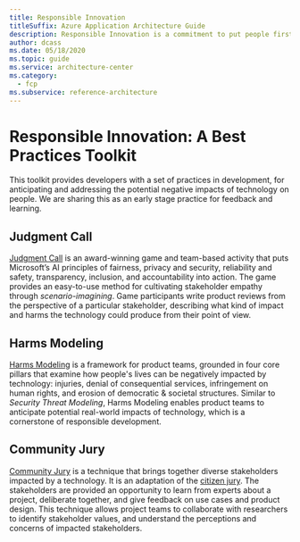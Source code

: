 ```yaml
---
title: Responsible Innovation
titleSuffix: Azure Application Architecture Guide
description: Responsible Innovation is a commitment to put people first in the development of technology by understanding the stakeholders and impact of your technology
author: dcass
ms.date: 05/18/2020
ms.topic: guide
ms.service: architecture-center
ms.category:
  - fcp
ms.subservice: reference-architecture
---
```


# Responsible Innovation: A Best Practices Toolkit

This toolkit provides developers with a set of practices in development, for anticipating and addressing the potential negative impacts of technology on people.  We are sharing this as an early stage practice for feedback and learning.

## Judgment Call

[Judgment Call](./judgmentcall.md) is an award-winning game and team-based activity that puts Microsoft’s AI principles of fairness, privacy and security, reliability and safety, transparency, inclusion, and accountability into action. The game provides an easy-to-use method for cultivating stakeholder empathy through *scenario-imagining*. Game participants write product reviews from the perspective of a particular stakeholder, describing what kind of impact and harms the technology could produce from their point of view.

## Harms Modeling

[Harms Modeling](./harms-modeling/index.md) is a framework for product teams, grounded in four core pillars that examine how people's lives can be negatively impacted by technology: injuries, denial of consequential services, infringement on human rights, and erosion of democratic & societal structures. Similar to *Security Threat Modeling*, Harms Modeling enables product teams to anticipate potential real-world impacts of technology, which is a cornerstone of responsible development.

## Community Jury

[Community Jury](./community-jury/index.md) is a technique that brings together diverse stakeholders impacted by a technology. It is an adaptation of the [citizen jury](https://jefferson-center.org/about-us/how-we-work/). The stakeholders are provided an opportunity to learn from experts about a project, deliberate together, and give feedback on use cases and product design. This technique allows project teams to collaborate with researchers to identify stakeholder values, and understand the perceptions and concerns of impacted stakeholders.
